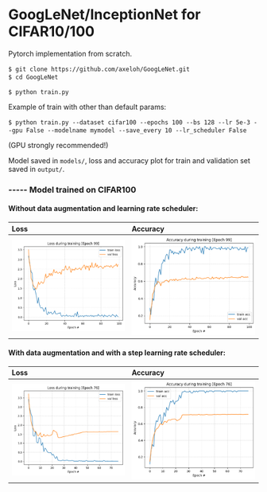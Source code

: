 # GoogLeNet/InceptionNet for CIFAR10/100
Pytorch implementation from scratch.

``` 
$ git clone https://github.com/axeloh/GoogLeNet.git
$ cd GoogLeNet
```

``` 
$ python train.py
```

Example of train with other than default params:
``` 
$ python train.py --dataset cifar100 --epochs 100 --bs 128 --lr 5e-3 --gpu False --modelname mymodel --save_every 10 --lr_scheduler False
```
(GPU strongly recommended!)


Model saved in ``` models/ ```, loss and accuracy plot for train and validation set saved in ``` output/ ```.


### ----- Model trained on CIFAR100
#### Without data augmentation and learning rate scheduler:

Loss | Accuracy
:--- | :---
![Alt text](/output/loss_plot.png?raw=true) | ![Alt text](/output/acc_plot.png?raw=true)


#### With data augmentation and with a step learning rate scheduler:
Loss | Accuracy
:--- | :---
![Alt text](/output/model_augmented_loss_plot.png?raw=true) | ![Alt text](/output/model_augmented_acc_plot.png?raw=true)

